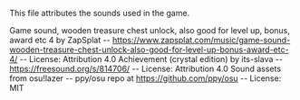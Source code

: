 This file attributes the sounds used in the game.

Game sound, wooden treasure chest unlock, also good for level up, bonus, award etc 4 by ZapSplat -- https://www.zapsplat.com/music/game-sound-wooden-treasure-chest-unlock-also-good-for-level-up-bonus-award-etc-4/ -- License: Attribution 4.0
Achievement (crystal edition) by its-slava -- https://freesound.org/s/814706/ -- License: Attribution 4.0
Sound assets from osu!lazer -- ppy/osu repo at https://github.com/ppy/osu -- License: MIT